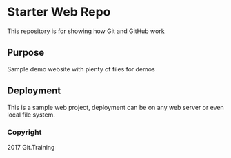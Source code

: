 # Starter Web Repo

This repository is for showing how Git and GitHub work

## Purpose

Sample demo website with plenty of files for demos

## Deployment

This is a sample web project, deployment can be on any web server or even local file system.

### Copyright

2017 Git.Training
